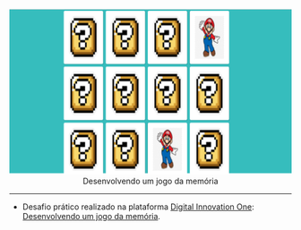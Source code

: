 <p align="center">
  <a href="https://github.com/GeancarlosDEV/memorygame.git">
    <img 
         src='/img/interface.png'
         alt="Desenvolvendo um jogo da memória" 
    />
  </a>
  <br />  
  Desenvolvendo um jogo da memória
</p>

<hr />

- Desafio prático realizado na plataforma [Digital Innovation One](https://web.digitalinnovation.one/home "Digital Innovation One"): [Desenvolvendo um jogo da memória](https://web.digitalinnovation.one/project/desenvolvendo-um-jogo-da-memoria/learning/bfb5bc15-cb37-4a6c-9b2a-e4f98e004897?back=/track/javascript-game-developer&bootcamp_id=598f2ee3-6af1-4370-a843-2cb9afe2f70f "Desenvolvendo um jogo da memória").
